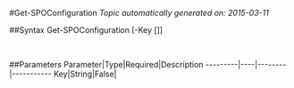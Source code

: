 #Get-SPOConfiguration
*Topic automatically generated on: 2015-03-11*


##Syntax
    Get-SPOConfiguration [-Key [<String>]]

&nbsp;

##Parameters
Parameter|Type|Required|Description
---------|----|--------|-----------
Key|String|False|
